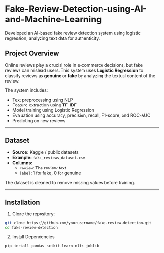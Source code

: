 # Fake-Review-Detection-using-AI-and-Machine-Learning
Developed an AI-based fake review detection system using logistic regression, analyzing text data for authenticity. 

## Project Overview

Online reviews play a crucial role in e-commerce decisions, but fake reviews can mislead users. This system uses **Logistic Regression** to classify reviews as **genuine** or **fake** by analyzing the textual content of the review.

The system includes:

- Text preprocessing using NLP
- Feature extraction using **TF-IDF**
- Model training using Logistic Regression
- Evaluation using accuracy, precision, recall, F1-score, and ROC-AUC
- Predicting on new reviews

---

## Dataset

- **Source:** Kaggle / public datasets  
- **Example:** `fake_reviews_dataset.csv`  
- **Columns:**
  - `review`: The review text
  - `label`: 1 for fake, 0 for genuine  

The dataset is cleaned to remove missing values before training.

---
## Installation

1. Clone the repository:
```bash
git clone https://github.com/yourusername/fake-review-detection.git
cd fake-review-detection
```

2. Install Dependencies
 ```bash
pip install pandas scikit-learn nltk joblib
```
